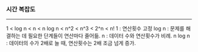 ### 시간 복잡도
---
1 < log n < n < n log n < n^2 < n^3 < 2^n < n!
1 : 연산횟수 고정
log n : 문제를 해결하는 데 필요한 단계들이 연산마다 줄어듦.
n : 데이터 수와 연산횟수가 비례.
n log n : 데이터의 수가 2배로 늘 때, 연산횟수는 2배 조금 넘게 증가.
